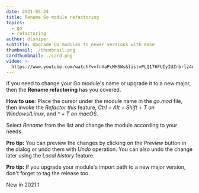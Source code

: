 ```yaml
---
date: 2021-05-24
title: Rename Go module refactoring
topics:
  - go
  - refactoring
author: dlsniper
subtitle: Upgrade Go modules to newer versions with ease
thumbnail: ./thumbnail.png
cardThumbnail: ./card.png
video: >-
  https://www.youtube.com/watch?v=fnVaPcMHSWs&list=PLQ176FUIyIUZrbrlz4AY1V8VzBJKZyVlW&index=117
---
```

If you need to change your Go module's name or upgrade it to a new major, then the **Rename refactoring** has you covered.

**How to use:**
Place the cursor under the module name in the *go.mod* file, then
invoke the *Refactor this* feature, _Ctrl + Alt + Shift + T on
Windows/Linux_, and _^ + T on macOS_.

Select *Rename* from the list and change the module according to
your needs.

**Pro tip:** You can preview the changes by clicking on the 
*Preview* button in the dialog or undo them with *Undo* operation.
You can also undo the change later using the *Local history*
feature. 

**Pro tip:** If you upgrade your module's import path to a new
major version, don't forget to tag the release too.

<span class="tag is-rounded">New in 2021.1</span>

